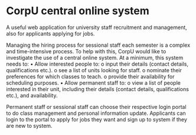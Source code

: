 # CorpU central online system


A useful web application for university staff recruitment and management, also for applicants applying for jobs.


Managing the hiring process for sessional staff each semester is a complex and time-intensive
process. To help with this, CorpU would like to investigate the use of a central online system.
At a minimum, this system needs to:
• Allow interested people to:
o input their details (contact details, qualifications etc.).
o see a list of units looking for staff.
o nominate their preferences for which classes to teach.
o provide their availability for scheduling purposes.
• Allow permanent staff to:
o view a list of people interested in their unit, including their details (contact details, qualifications etc.), and availability.


Permanent staff or sessional staff can choose their respective login portal to do class management and personal information update. Applicants can login to the portal to apply for jobs they want and sign up to system if they are new to system.


